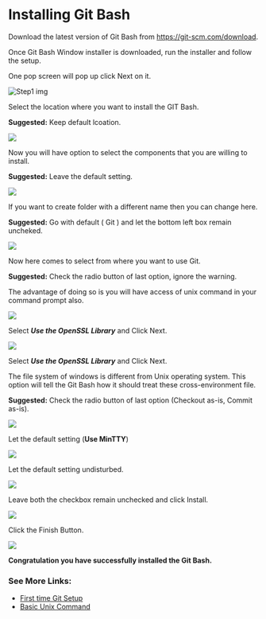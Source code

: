 # Installing Git Bash
Download the latest version of Git Bash from https://git-scm.com/download.

Once Git Bash Window installer is downloaded, run the installer and follow the setup.

One pop screen will pop up click Next on it.

![Step1 img](/image/git-installation/step2.png?raw=true "Title")

Select the location where you want to install the GIT Bash. 

**Suggested:** Keep default lcoation.

![](image/git-installation/step2.png)

Now you will have option to select the components that you are willing to install.

**Suggested:** Leave the default setting.

![](image/git-installation/step3.png)

If you want to create folder with a different name then you can change here.

**Suggested:** Go with default ( Git ) and let the bottom left box remain uncheked.

![](image/git-installation/step4.png)

Now here comes to select from where you want to use Git.

**Suggested:** Check the radio button of last option, ignore the warning.

The advantage of doing so is you will have access of unix command in your command prompt also.

![](image/git-installation/step6.png)

Select _**Use the OpenSSL Library**_ and Click Next.

![](image/git-installation/step7.png)

Select _**Use the OpenSSL Library**_ and Click Next.

The file system of windows is different from Unix operating system. This option will tell the Git Bash how it should treat these cross-environment file.

**Suggested:** Check the radio button of last option (Checkout as-is, Commit as-is).

![](image/git-installation/step8.png)

Let the default setting (**Use MinTTY**)

![](image/git-installation/step9.png)

Let the default setting undisturbed.

![](image/git-installation/step10.png)

Leave both the checkbox remain unchecked and click Install.

![](image/git-installation/step11.png)

Click the Finish Button.

![](image/git-installation/step12.png)

**Congratulation you have successfully installed the Git Bash.**

### See More Links:
- [First time Git Setup]()
- [Basic Unix Command]()

